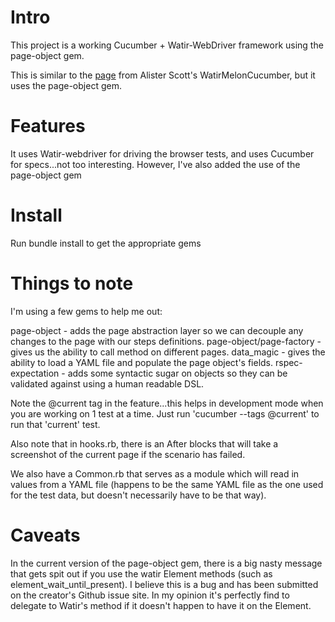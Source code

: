 # Intro

This project is a working Cucumber + Watir-WebDriver framework using the page-object gem.

This is similar to the [page](https://github.com/alisterscott/WatirMelonCucumber) from Alister Scott's WatirMelonCucumber,
but it uses the page-object gem.

# Features
It uses Watir-webdriver for driving the browser tests, and uses Cucumber for specs...not too interesting. However, I've also added the use of the page-object gem
# Install
Run bundle install to get the appropriate gems

# Things to note
I'm using a few gems to help me out:

page-object - adds the page abstraction layer so we can decouple any changes to the page with our steps definitions.
page-object/page-factory - gives us the ability to call method on different pages.
data_magic - gives the ability to load a YAML file and populate the page object's fields.
rspec-expectation - adds some syntactic sugar on objects so they can be validated against using a human readable DSL.

Note the @current tag in the feature...this helps in development mode when you are working on 1 test at a time. Just run 'cucumber --tags @current' to run that 'current' test.

Also note that in hooks.rb, there is an After blocks that will take a screenshot of the current page if the scenario has failed.

We also have a Common.rb that serves as a module which will read in values from a YAML file (happens to be the same YAML file as the one used for the test data, but doesn't necessarily have to be that way).

# Caveats
In the current version of the page-object gem, there is a big nasty message that gets spit out if you use the watir Element methods (such as element_wait_until_present). I believe this is a bug and has been submitted on the creator's Github issue site. In my opinion it's perfectly find to delegate to Watir's method if it doesn't happen to have it on the Element.